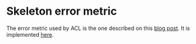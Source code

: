 # Skeleton error metric

The error metric used by ACL is the one described on this [blog post](http://nfrechette.github.io/2016/11/01/anim_compression_accuracy/). It is implemented [here](https://github.com/nfrechette/acl/blob/develop/includes/acl/compression/skeleton_error_metric.h).
